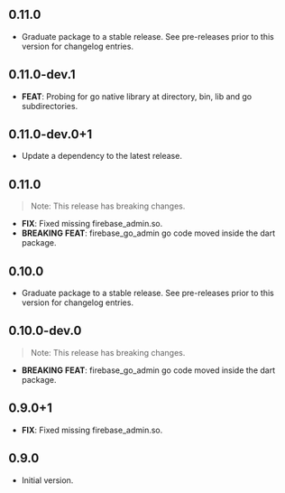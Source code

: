## 0.11.0

 - Graduate package to a stable release. See pre-releases prior to this version for changelog entries.

## 0.11.0-dev.1

 - **FEAT**: Probing for go native library at <cwd> directory, bin, lib and go subdirectories.

## 0.11.0-dev.0+1

 - Update a dependency to the latest release.

## 0.11.0

> Note: This release has breaking changes.

 - **FIX**: Fixed missing firebase_admin.so.
 - **BREAKING** **FEAT**: firebase_go_admin go code moved inside the dart package.

## 0.10.0

 - Graduate package to a stable release. See pre-releases prior to this version for changelog entries.

## 0.10.0-dev.0

> Note: This release has breaking changes.

 - **BREAKING** **FEAT**: firebase_go_admin go code moved inside the dart package.

## 0.9.0+1

 - **FIX**: Fixed missing firebase_admin.so.

## 0.9.0

- Initial version.